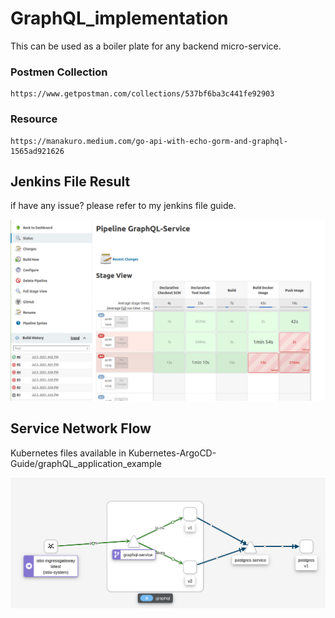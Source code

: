 # GraphQL_implementation

This can be used as a boiler plate for any backend micro-service.

### Postmen Collection

    https://www.getpostman.com/collections/537bf6ba3c441fe92903

### Resource

    https://manakuro.medium.com/go-api-with-echo-gorm-and-graphql-1565ad921626

## Jenkins File Result

if have any issue? please refer to my jenkins file guide.

![image](image/image.JPG)

## Service Network Flow

Kubernetes files available in Kubernetes-ArgoCD-Guide/graphQL_application_example

![image2](image/image2.JPG)
